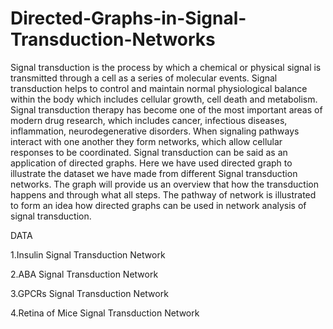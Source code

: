 # Directed-Graphs-in-Signal-Transduction-Networks

Signal transduction is the process by which a chemical or physical signal is transmitted through a cell as a series of molecular events. Signal transduction helps to control and maintain normal physiological balance within the body which includes cellular growth, cell death and metabolism. Signal transduction therapy has become one of the most important areas of modern drug research, which includes cancer, infectious diseases, inflammation, neurodegenerative disorders. When signaling pathways interact with one another they form networks, which allow cellular responses to be coordinated. Signal transduction can be said as an application of directed graphs. Here we have used directed graph to illustrate the dataset we have made from different Signal transduction networks. The graph will provide us an overview that how the transduction happens and through what all steps. The pathway of network is illustrated to form an idea how directed graphs can be used in network analysis of signal transduction.

DATA

1.Insulin Signal Transduction Network

2.ABA Signal Transduction Network

3.GPCRs Signal Transduction Network

4.Retina of Mice Signal Transduction Network
